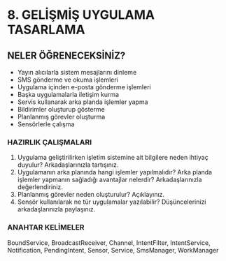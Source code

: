 # 8. GELİŞMİŞ UYGULAMA TASARLAMA
## NELER ÖĞRENECEKSİNİZ?
- Yayın alıcılarla sistem mesajlarını dinleme
- SMS gönderme ve okuma işlemleri
- Uygulama içinden e-posta gönderme işlemleri
- Başka uygulamalarla iletişim kurma
- Servis kullanarak arka planda işlemler yapma
- Bildirimler oluşturup gösterme
- Planlanmış görevler oluşturma
- Sensörlerle çalışma

### HAZIRLIK ÇALIŞMALARI
1. Uygulama geliştirilirken işletim sistemine ait bilgilere neden ihtiyaç duyulur? Arkadaşlarınızla tartışınız.
2. Uygulamanın arka planında hangi işlemler yapılmalıdır? Arka planda işlemler yapmanın sağladığı avantajlar nelerdir? Arkadaşlarınızla değerlendiriniz.
3. Planlanmış görevler neden oluşturulur? Açıklayınız.
4. Sensör kullanılarak ne tür uygulamalar yazılabilir? Düşüncelerinizi arkadaşlarınızla paylaşınız.

### ANAHTAR KELİMELER
BoundService, BroadcastReceiver, Channel, IntentFilter, IntentService, Notification, PendingIntent, Sensor, Service, SmsManager, WorkManager